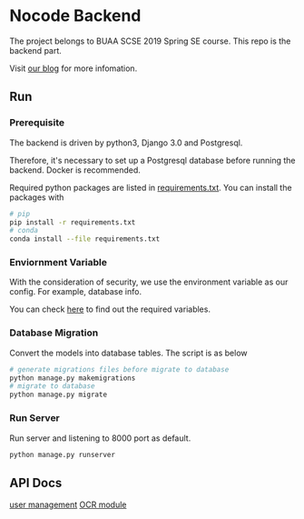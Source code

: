 # Nocode Backend

The project belongs to BUAA SCSE 2019 Spring SE course. This repo is the backend part.

Visit [our blog](https://www.cnblogs.com/no-code-2020) for more infomation.

## Run

### Prerequisite

The backend is driven by python3, Django 3.0 and Postgresql.

Therefore, it's necessary to set up a Postgresql database before running the backend. Docker is recommended.

Required python packages are listed in [requirements.txt](./requirements.txt). You can install the packages with

```bash
# pip
pip install -r requirements.txt
# conda
conda install --file requirements.txt
```

### Enviornment Variable

With the consideration of security, we use the environment variable as our config. For example, database info.

You can check [here](./nocode_backend/settings.py) to find out the required variables.

### Database Migration

Convert the models into database tables. The script is as below

```bash
# generate migrations files before migrate to database
python manage.py makemigrations
# migrate to database
python manage.py migrate
```

### Run Server

Run server and listening to 8000 port as default.

```bash
python manage.py runserver
```

## API Docs

[user management](./docs/api/auth.md)
[OCR module](./docs/api/ocr.md)